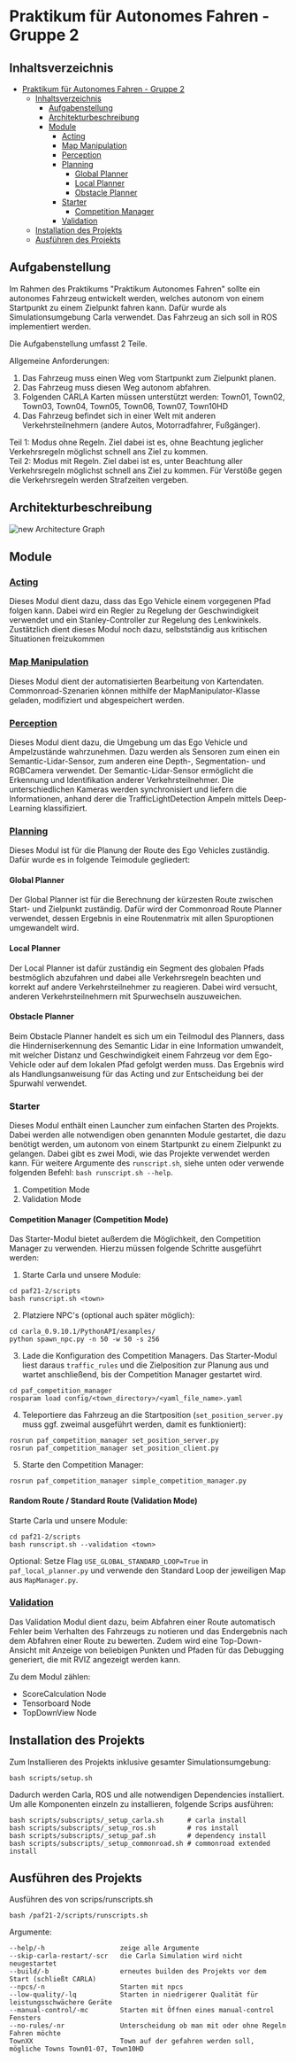 # Praktikum für Autonomes Fahren - Gruppe 2

## Inhaltsverzeichnis

- [Praktikum für Autonomes Fahren - Gruppe 2](#praktikum-für-autonomes-fahren---gruppe-2)
    - [Inhaltsverzeichnis](#inhaltsverzeichnis)
        - [Aufgabenstellung](#aufgabenstellung)
        - [Architekturbeschreibung](#architekturbeschreibung)
        - [Module](#module)
            - [<a href = "https://github.com/ll7/paf21-2/tree/main/paf_ros/paf_actor#readme">  Acting </a>](#--acting-)
            - [<a href = "https://github.com/ll7/paf21-2/tree/main/paf_ros/paf_map_manipulation#readme">  Map Manipulation </a>](#--mapmanipulation-)
            - [<a href = "https://github.com/ll7/paf21-2/tree/main/paf_ros/paf_perception#readme">  Perception </a>](#--perception-)
            - [<a href = "https://github.com/ll7/paf21-2/tree/main/paf_ros/paf_planning#readme">  Planning </a>](#--planning-)
                - [Global Planner](#global-planner)
                - [Local Planner](#local-planner)
                - [Obstacle Planner](#obstacle-planner)
            - [Starter](#starter)
                - [Competition Manager](#competition-manager)
            - [<a href = "https://github.com/ll7/paf21-2/tree/main/paf_ros/paf_validation#readme">  Validation </a>](#--validation-)
    - [Installation des Projekts](#installation-des-projekts)
    - [Ausführen des Projekts](#ausführen-des-projekts)

## Aufgabenstellung

Im Rahmen des Praktikums "Praktikum Autonomes Fahren" sollte ein autonomes Fahrzeug entwickelt werden, welches autonom
von einem Startpunkt zu einem Zielpunkt fahren kann. Dafür wurde als Simulationsumgebung Carla verwendet. Das Fahrzeug
an sich soll in ROS implementiert werden.

Die Aufgabenstellung umfasst 2 Teile.

Allgemeine Anforderungen:

1. Das Fahrzeug muss einen Weg vom Startpunkt zum Zielpunkt planen.
2. Das Fahrzeug muss diesen Weg autonom abfahren.
3. Folgenden CARLA Karten müssen unterstützt werden: Town01, Town02, Town03, Town04, Town05, Town06, Town07, Town10HD
4. Das Fahrzeug befindet sich in einer Welt mit anderen Verkehrsteilnehmern (andere Autos, Motorradfahrer, Fußgänger).

Teil 1: Modus ohne Regeln. Ziel dabei ist es, ohne Beachtung jeglicher Verkehrsregeln möglichst schnell ans Ziel zu
kommen. \
Teil 2: Modus mit Regeln. Ziel dabei ist es, unter Beachtung aller Verkehrsregeln möglichst schnell ans Ziel zu kommen.
Für Verstöße gegen die Verkehrsregeln werden Strafzeiten vergeben.

## Architekturbeschreibung

![new Architecture Graph](docs/imgs/PAF_Architektur_final.drawio.svg)

## Module

### <a href = "https://github.com/ll7/paf21-2/tree/main/paf_ros/paf_actor#readme">  Acting </a>

Dieses Modul dient dazu, dass das Ego Vehicle einem vorgegenen Pfad folgen kann. Dabei wird ein Regler zu Regelung der
Geschwindigkeit verwendet und ein Stanley-Controller zur Regelung des Lenkwinkels. Zustätzlich dient dieses Modul noch
dazu, selbstständig aus kritischen Situationen freizukommen

### <a href = "https://github.com/ll7/paf21-2/tree/main/paf_ros/paf_map_manipulation#readme">  Map Manipulation </a>

Dieses Modul dient der automatisierten Bearbeitung von Kartendaten. Commonroad-Szenarien können mithilfe der
MapManipulator-Klasse geladen, modifiziert und abgespeichert werden.

### <a href = "https://github.com/ll7/paf21-2/tree/main/paf_ros/paf_perception#readme">  Perception </a>

Dieses Modul dient dazu, die Umgebung um das Ego Vehicle und Ampelzustände wahrzunehmen. Dazu werden als Sensoren zum
einen ein Semantic-Lidar-Sensor, zum anderen eine Depth-, Segmentation- und RGBCamera verwendet. Der
Semantic-Lidar-Sensor ermöglicht die Erkennung und Identifikation anderer Verkehrsteilnehmer. Die unterschiedlichen
Kameras werden synchronisiert und liefern die Informationen, anhand derer die TrafficLightDetection Ampeln mittels
Deep-Learning klassifiziert.

### <a href = "https://github.com/ll7/paf21-2/tree/main/paf_ros/paf_planning#readme">  Planning </a>

Dieses Modul ist für die Planung der Route des Ego Vehicles zuständig. Dafür wurde es in folgende Teimodule gegliedert:

#### Global Planner

Der Global Planner ist für die Berechnung der kürzesten Route zwischen Start- und Zielpunkt zuständig. Dafür wird der
Commonroad Route Planner verwendet, dessen Ergebnis in eine Routenmatrix mit allen Spuroptionen umgewandelt wird.

#### Local Planner

Der Local Planner ist dafür zuständig ein Segment des globalen Pfads bestmöglich abzufahren und dabei alle
Verkehrsregeln beachten und korrekt auf andere Verkehrsteilnehmer zu reagieren. Dabei wird versucht, anderen
Verkehrsteilnehmern mit Spurwechseln auszuweichen.

#### Obstacle Planner

Beim Obstacle Planner handelt es sich um ein Teilmodul des Planners, dass die Hinderniserkennung des Semantic Lidar in
eine Information umwandelt, mit welcher Distanz und Geschwindigkeit einem Fahrzeug vor dem Ego-Vehicle oder auf dem
lokalen Pfad gefolgt werden muss. Das Ergebnis wird als Handlungsanweisung für das Acting und zur Entscheidung bei der
Spurwahl verwendet.

### Starter

Dieses Modul enthält einen Launcher zum einfachen Starten des Projekts. Dabei werden alle notwendigen oben genannten
Module gestartet, die dazu benötigt werden, um autonom von einem Startpunkt zu einem Zielpunkt zu gelangen. Dabei gibt
es zwei Modi, wie das Projekte verwendet werden kann. Für weitere Argumente des `runscript.sh`, siehe unten oder
verwende folgenden Befehl: `bash runscript.sh --help`.

1. Competition Mode
2. Validation Mode

#### Competition Manager (Competition Mode)

Das Starter-Modul bietet außerdem die Möglichkeit, den Competition Manager zu verwenden. Hierzu müssen folgende Schritte
ausgeführt werden:

1. Starte Carla und unsere Module:

```
cd paf21-2/scripts
bash runscript.sh <town>
```

2. Platziere NPC's (optional auch später möglich):

```
cd carla_0.9.10.1/PythonAPI/examples/
python spawn_npc.py -n 50 -w 50 -s 256
```

3. Lade die Konfiguration des Competition Managers. Das Starter-Modul liest daraus `traffic_rules` und die Zielposition
   zur Planung aus und wartet anschließend, bis der Competition Manager gestartet wird.

```
cd paf_competition_manager
rosparam load config/<town_directory>/<yaml_file_name>.yaml
```

4. Teleportiere das Fahrzeug an die Startposition (`set_position_server.py` muss ggf. zweimal ausgeführt werden, damit
   es funktioniert):

```
rosrun paf_competition_manager set_position_server.py
rosrun paf_competition_manager set_position_client.py
```

5. Starte den Competition Manager:

```
rosrun paf_competition_manager simple_competition_manager.py
```

#### Random Route / Standard Route (Validation Mode)

Starte Carla und unsere Module:

```
cd paf21-2/scripts
bash runscript.sh --validation <town>
```

Optional: Setze Flag `USE_GLOBAL_STANDARD_LOOP=True` in `paf_local_planner.py` und verwende den Standard Loop der
jeweiligen Map aus `MapManager.py`.

### <a href = "https://github.com/ll7/paf21-2/tree/main/paf_ros/paf_validation#readme">  Validation </a>

Das Validation Modul dient dazu, beim Abfahren einer Route automatisch Fehler beim Verhalten des Fahrzeugs zu notieren
und das Endergebnis nach dem Abfahren einer Route zu bewerten. Zudem wird eine Top-Down-Ansicht mit Anzeige von
beliebigen Punkten und Pfaden für das Debugging generiert, die mit RVIZ angezeigt werden kann.

Zu dem Modul zählen:

- ScoreCalculation Node
- Tensorboard Node
- TopDownView Node

## Installation des Projekts

Zum Installieren des Projekts inklusive gesamter Simulationsumgebung:

```
bash scripts/setup.sh
```

Dadurch werden Carla, ROS und alle notwendigen Dependencies installiert. Um alle Komponenten einzeln zu installieren,
folgende Scrips ausführen:

```
bash scripts/subscripts/_setup_carla.sh      # carla install
bash scripts/subscripts/_setup_ros.sh        # ros install
bash scripts/subscripts/_setup_paf.sh        # dependency install
bash scripts/subscripts/_setup_commonroad.sh # commonroad extended install
```

## Ausführen des Projekts

Ausführen des von scrips/runscripts.sh

```
bash /paf21-2/scripts/runscripts.sh
 ```

Argumente:

```
--help/-h                   zeige alle Argumente
--skip-carla-restart/-scr   die Carla Simulation wird nicht neugestartet
--build/-b                  erneutes builden des Projekts vor dem Start (schließt CARLA)
--npcs/-n                   Starten mit npcs
--low-quality/-lq           Starten in niedrigerer Qualität für leistungsschwächere Geräte
--manual-control/-mc        Starten mit Öffnen eines manual-control Fensters
--no-rules/-nr              Unterscheidung ob man mit oder ohne Regeln Fahren möchte
TownXX                      Town auf der gefahren werden soll, mögliche Towns Town01-07, Town10HD
```
